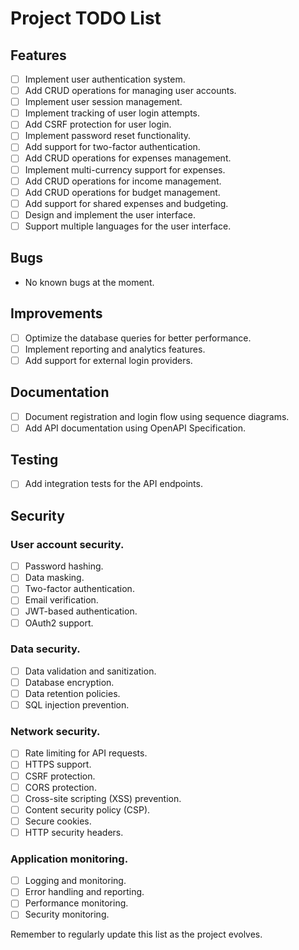 # Project TODO List

## Features

- [ ] Implement user authentication system.
- [ ] Add CRUD operations for managing user accounts.
- [ ] Implement user session management.
- [ ] Implement tracking of user login attempts.
- [ ] Add CSRF protection for user login.
- [ ] Implement password reset functionality.
- [ ] Add support for two-factor authentication.
- [ ] Add CRUD operations for expenses management.
- [ ] Implement multi-currency support for expenses.
- [ ] Add CRUD operations for income management.
- [ ] Add CRUD operations for budget management.
- [ ] Add support for shared expenses and budgeting.
- [ ] Design and implement the user interface.
- [ ] Support multiple languages for the user interface.

## Bugs

- No known bugs at the moment.

## Improvements

- [ ] Optimize the database queries for better performance.
- [ ] Implement reporting and analytics features.
- [ ] Add support for external login providers.

## Documentation

- [ ] Document registration and login flow using sequence diagrams.
- [ ] Add API documentation using OpenAPI Specification.

## Testing

- [ ] Add integration tests for the API endpoints.

## Security

### User account security.
- [ ] Password hashing.
- [ ] Data masking.
- [ ] Two-factor authentication.
- [ ] Email verification.
- [ ] JWT-based authentication.
- [ ] OAuth2 support.

### Data security.
- [ ] Data validation and sanitization.
- [ ] Database encryption.
- [ ] Data retention policies.
- [ ] SQL injection prevention.

### Network security.
- [ ] Rate limiting for API requests.
- [ ] HTTPS support.
- [ ] CSRF protection.
- [ ] CORS protection.
- [ ] Cross-site scripting (XSS) prevention.
- [ ] Content security policy (CSP).
- [ ] Secure cookies.
- [ ] HTTP security headers.

### Application monitoring.
- [ ] Logging and monitoring.
- [ ] Error handling and reporting.
- [ ] Performance monitoring.
- [ ] Security monitoring.

Remember to regularly update this list as the project evolves.